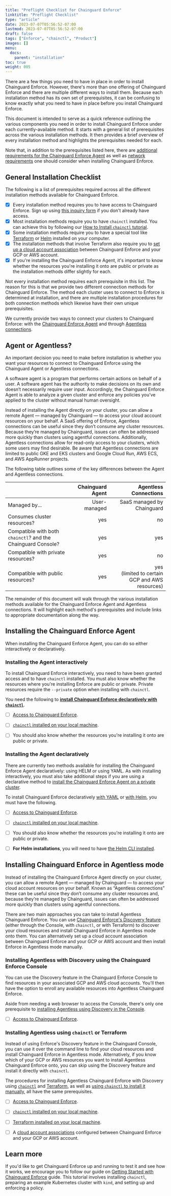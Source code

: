 ```yaml
---
title: "Preflight Checklist for Chainguard Enforce"
linktitle: "Preflight Checklist"
type: "article"
date: 2023-07-07T05:56:52-07:00
lastmod: 2023-07-07T05:56:52-07:00
draft: false
tags: ["Enforce", "chainctl", "Product"]
images: []
menu:
  docs:
    parent: "installation"
toc: true
weight: 005
---
```


There are a few things you need to have in place in order to install Chainguard Enforce. However, there's more than one offering of Chainguard Enforce and there are multiple different ways to install them. Because each installation method has its own set of prerequisites, it can be confusing to know exactly what you need to have in place before you install Chainguard Enforce.

This document is intended to serve as a quick reference outlining the various components you need in order to install Chainguard Enforce under each currently-available method. It starts with a general list of prerequisites across the various installation methods. It then provides a brief overview of every installation method and highlights the prerequisites needed for each.

Note that, in addition to the prerequisites listed here, there are [additional requirements for the Chainguard Enforce Agent](/chainguard/chainguard-enforce/reference/installation-requirements/) as well as [network requirements](/chainguard/chainguard-enforce/reference/network-requirements/) one should consider when installing Chainguard Enforce.


## General Installation Checklist

The following is a list of prerequisites required across all the different installation methods available for Chainguard Enforce. 

- [x] Every installation method requires you to have access to Chainguard Enforce. Sign up using [this inquiry form](https://www.chainguard.dev/contact?utm_source=docs) if you don't already have access.
- [X] Most installation methods require you to have `chainctl` installed. You can achieve this by following our [How to Install `chainctl` tutorial](https://edu.chainguard.dev/chainguard/chainguard-enforce/how-to-install-chainctl/).
- [x] Some installation methods require you to have a special tool like [Terraform](https://developer.hashicorp.com/terraform/tutorials/aws-get-started/install-cli#install-terraform) or [Helm](https://helm.sh/docs/intro/install/) installed on your computer. 
- [x] The installation methods that involve Terraform also require you to [set up a cloud account association](/chainguard/chainguard-enforce/cloud-account-associations/) between Chainguard Enforce and your GCP or AWS account.
- [x] If you're installing the Chainguard Enforce Agent, it's important to know whether the resources you're installing it onto are public or private as the installation methods differ slightly for each.

Not every installation method requires each prerequisite in this list. The reason for this is that we provide two different connection methods for Chainguard Enforce. The method each cluster uses to connect to Enforce is determined at installation, and there are multiple installation procedures for both connection methods which likewise have their own unique prerequisites.

We currently provide two ways to connect your clusters to Chainguard Enforce: with the [Chainguard Enforce Agent](/chainguard/chainguard-enforce/enforce-overview/#the-chainguard-enforce-agent) and through [Agentless connections](/chainguard/chainguard-enforce/how-to-connect-kubernetes-clusters/#agentless-connections).


## Agent or Agentless?

An important decision you need to make before installation is whether you want your resources to connect to Chainguard Enforce using the Chainguard Agent or Agentless connections.

A software agent is a program that performs certain actions on behalf of a user. A software agent has the authority to make decisions on its own and doesn’t necessarily require user input. Accordingly, the Chainguard Enforce Agent is able to analyze a given cluster and enforce any policies you’ve applied to the cluster without manual human oversight.

Instead of installing the Agent directly on your cluster, you can allow a remote Agent — managed by Chainguard — to access your cloud account resources on your behalf. A SaaS offering of Enforce, Agentless connections can be useful since they don’t consume any cluster resources. Because they’re managed by Chainguard, issues can often be addressed more quickly than clusters using agentful connections. Additionally, Agentless connections allow for read-only access to your clusters, which some users may find desirable. Be aware that Agentless connections are limited to public GKE and EKS clusters and Google Cloud Run, AWS ECS, and AWS AppRunner projects.

The following table outlines some of the key differences between the Agent and Agentless connections.

|   | Chainguard Agent | Agentless Connections |
|:--- | ---: | ---:|
| Managed by... | User-managed | SaaS managed by Chainguard  |
| Consumes cluster resources? | yes | no  |
| Compatible with both `chainctl`? and the Chainguard Console? | yes | yes  |
| Compatible with private resources? | yes | no |
| Compatible with public resources? | yes | yes <br> (limited to certain GCP and AWS resources) |

The remainder of this document will walk through the various installation methods available for the Chainguard Enforce Agent and Agentless connections. It will highlight each method's prerequisites and include links to appropriate documentation along the way.


## Installing the Chainguard Enforce Agent

When installing the Chainguard Enforce Agent, you can do so either interactively or declaratively. 

### Installing the Agent interactively

To install Chainguard Enforce interactively, you need to have been granted access and to have `chainctl` installed. You must also know whether the resources where you're installing Enforce are public or private. Private resources require the `--private` option when installing with `chainctl`.

You need the following to [**install Chainguard Enforce declaratively with `chainctl`**](/chainguard/chainguard-enforce/installation/alternative-installation-methods/#install-with-chainctl).
- [ ] [Access to Chainguard Enforce](https://www.chainguard.dev/contact?utm_source=docs).
- [ ] [`chainctl` installed on your local machine](https://edu.chainguard.dev/chainguard/chainguard-enforce/how-to-install-chainctl/).
- [ ] You should also know whether the resources you're installing it onto are public or private.


### Installing the Agent declaratively

There are currently two methods available for installing the Chainguard Enforce Agent declaratively: using HELM or using YAML. As with installing interactively, you must also take additional steps if you are using a declarative method to [install the Chainguard Enforce Agent on a private cluster](/chainguard/chainguard-enforce/installation/alternative-installation-methods/#additional-authentication-for-private-clusters). 

To install Chainguard Enforce declaratively [with YAML](/chainguard/chainguard-enforce/installation/alternative-installation-methods/#declarative-option-1--install-with-yaml) or [with Helm](/chainguard/chainguard-enforce/installation/alternative-installation-methods/#declarative-option-2--install-with-a-helm-chart), you must have the following.
- [ ] [Access to Chainguard Enforce](https://www.chainguard.dev/contact?utm_source=docs).
- [ ] [`chainctl` installed on your local machine](https://edu.chainguard.dev/chainguard/chainguard-enforce/how-to-install-chainctl/).
- [ ] You should also know whether the resources you're installing it onto are public or private.
- [ ] **For Helm installations**, you will need to have [the Helm CLI installed](https://helm.sh/docs/intro/install/).


## Installing Chainguard Enforce in Agentless mode

Instead of installing the Chainguard Enforce Agent directly on your cluster, you can allow a remote Agent — managed by Chainguard — to access your cloud account resources on your behalf. Known as “Agentless connections” these can be useful since they don’t consume any cluster resources and, because they’re managed by Chainguard, issues can often be addressed more quickly than clusters using agentful connections.

There are two main approaches you can take to install Agentless Chainguard Enforce. You can use [Chainguard Enforce's Discovery feature](/chainguard/chainguard-enforce/chainguard-enforce-discovery-onboarding/) (either through the Console, with `chainctl`, or with Terraform) to discover your cloud resources and install Chainguard Enforce in Agentless mode onto them. You can alternatively set up a cloud account association between Chainguard Enforce and your GCP or AWS account and then install Enforce in Agentless mode manually.

### Installing Agentless with Discovery using the Chainguard Enforce Console

You can use the Discovery feature in the Chainguard Enforce Console to find resources in your associated GCP and AWS cloud accounts. You'll then have the option to enroll any available resources into Agentless Chainguard Enforce.

Aside from needing a web browser to access the Console, there's only one prerequisite to [installing Agentless using Discovery in the Console](/chainguard/chainguard-enforce/chainguard-enforce-discovery-onboarding/#option-1--chainguard-enforce-console).
- [ ] [Access to Chainguard Enforce](https://www.chainguard.dev/contact?utm_source=docs).

### Installing Agentless using `chainctl` or Terraform

Instead of using Enforce's Discovery feature in the Chainguard Console, you can use it over the command line to find your cloud resources and install Chainguard Enforce in Agentless mode. Alternatively, if you know which of your GCP or AWS resources you want to install Agentless Chainguard Enforce onto, you can skip using the Discovery feature and install it directly with `chainctl`.

The procedures for installing Agentless Chainguard Enforce with Discovery using [`chainctl`](/chainguard/chainguard-enforce/chainguard-enforce-discovery-onboarding/#option-2--chainctl-cluster-discover) and [Terraform](/chainguard/chainguard-enforce/chainguard-enforce-discovery-onboarding/#option-3--chainguard-terraform-provider), as well as [using `chainctl` to install it manually](/chainguard/chainguard-enforce/how-to-connect-kubernetes-clusters/#agentless-connections), all have the same prerequisites.

- [ ] [Access to Chainguard Enforce](https://www.chainguard.dev/contact?utm_source=docs).
- [ ] [`chainctl` installed on your local machine](https://edu.chainguard.dev/chainguard/chainguard-enforce/how-to-install-chainctl/).
- [ ] [Terraform installed on your local machine](https://developer.hashicorp.com/terraform/tutorials/aws-get-started/install-cli#install-terraform).
- [ ] A [cloud account associations](/chainguard/chainguard-enforce/cloud-account-associations/) configured between Chainguard Enforce and your GCP or AWS account.


## Learn more

If you'd like to get Chainguard Enforce up and running to test it and see how it works, we encourage you to follow our guide on [Getting Started with Chainguard Enforce](/chainguard-enforce/chainguard-enforce-user-onboarding/) guide. This tutorial involves installing `chainctl`, preparing an example Kubernetes cluster with `kind`, and setting up and enforcing a policy.